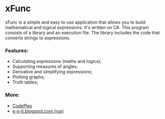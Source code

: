 xFunc
=====

xFunc is a simple and easy to use application that allows you to build mathematical and logical expressions. It's written on C#. This program consists of a library and an execution file. The library includes the code that converts strings to expressions.

### Features:

* Calculating expressions (maths and logics);
* Supporting measures of angles;
* Derivative and simplifying expressions;
* Plotting graphs;
* Truth tables;

### More:

* [CodePlex](http://xfunc.codeplex.com/)
* [e-x-it.blogspot.com (rus)](http://e-x-it.blogspot.com/2012/12/xfunc-14.html)
